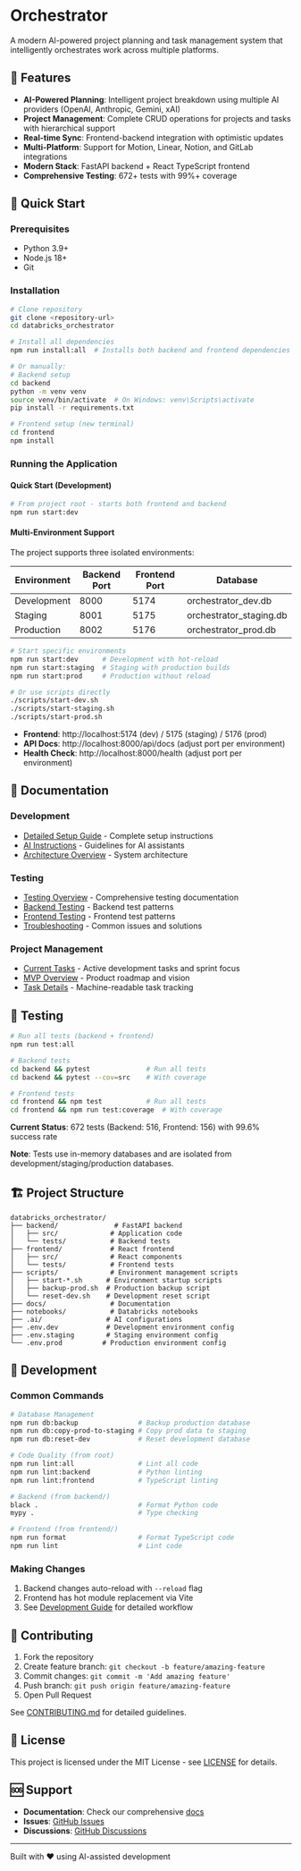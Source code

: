 # Orchestrator

A modern AI-powered project planning and task management system that intelligently orchestrates work across multiple platforms.

## 🚀 Features

- **AI-Powered Planning**: Intelligent project breakdown using multiple AI providers (OpenAI, Anthropic, Gemini, xAI)
- **Project Management**: Complete CRUD operations for projects and tasks with hierarchical support
- **Real-time Sync**: Frontend-backend integration with optimistic updates
- **Multi-Platform**: Support for Motion, Linear, Notion, and GitLab integrations
- **Modern Stack**: FastAPI backend + React TypeScript frontend
- **Comprehensive Testing**: 672+ tests with 99%+ coverage

## 🚀 Quick Start

### Prerequisites
- Python 3.9+
- Node.js 18+
- Git

### Installation

```bash
# Clone repository
git clone <repository-url>
cd databricks_orchestrator

# Install all dependencies
npm run install:all  # Installs both backend and frontend dependencies

# Or manually:
# Backend setup
cd backend
python -m venv venv
source venv/bin/activate  # On Windows: venv\Scripts\activate
pip install -r requirements.txt

# Frontend setup (new terminal)
cd frontend
npm install
```

### Running the Application

#### Quick Start (Development)
```bash
# From project root - starts both frontend and backend
npm run start:dev
```

#### Multi-Environment Support
The project supports three isolated environments:

| Environment | Backend Port | Frontend Port | Database |
|-------------|--------------|---------------|----------|
| Development | 8000 | 5174 | orchestrator_dev.db |
| Staging | 8001 | 5175 | orchestrator_staging.db |
| Production | 8002 | 5176 | orchestrator_prod.db |

```bash
# Start specific environments
npm run start:dev      # Development with hot-reload
npm run start:staging  # Staging with production builds
npm run start:prod     # Production without reload

# Or use scripts directly
./scripts/start-dev.sh
./scripts/start-staging.sh
./scripts/start-prod.sh
```

- **Frontend**: http://localhost:5174 (dev) / 5175 (staging) / 5176 (prod)
- **API Docs**: http://localhost:8000/api/docs (adjust port per environment)
- **Health Check**: http://localhost:8000/health (adjust port per environment)

## 📖 Documentation

### Development
- [Detailed Setup Guide](docs/development/setup.md) - Complete setup instructions
- [AI Instructions](.ai/ai-instructions.md) - Guidelines for AI assistants
- [Architecture Overview](docs/architecture/overview.md) - System architecture

### Testing
- [Testing Overview](docs/testing.md) - Comprehensive testing documentation
- [Backend Testing](docs/testing/backend-guide.md) - Backend test patterns
- [Frontend Testing](docs/testing/frontend-guide.md) - Frontend test patterns
- [Troubleshooting](docs/testing/troubleshooting.md) - Common issues and solutions

### Project Management
- [Current Tasks](PROJECT.md) - Active development tasks and sprint focus
- [MVP Overview](docs/planning/mvp-overview.md) - Product roadmap and vision
- [Task Details](.ai/tasks/current.yaml) - Machine-readable task tracking

## 🧪 Testing

```bash
# Run all tests (backend + frontend)
npm run test:all

# Backend tests
cd backend && pytest              # Run all tests
cd backend && pytest --cov=src    # With coverage

# Frontend tests  
cd frontend && npm test           # Run all tests
cd frontend && npm run test:coverage  # With coverage
```

**Current Status**: 672 tests (Backend: 516, Frontend: 156) with 99.6% success rate

**Note**: Tests use in-memory databases and are isolated from development/staging/production databases.

## 🏗️ Project Structure

```
databricks_orchestrator/
├── backend/              # FastAPI backend
│   ├── src/             # Application code
│   └── tests/           # Backend tests
├── frontend/            # React frontend
│   ├── src/             # React components
│   └── tests/           # Frontend tests
├── scripts/             # Environment management scripts
│   ├── start-*.sh      # Environment startup scripts
│   ├── backup-prod.sh  # Production backup script
│   └── reset-dev.sh    # Development reset script
├── docs/                # Documentation
├── notebooks/           # Databricks notebooks
├── .ai/                # AI configurations
├── .env.dev            # Development environment config
├── .env.staging        # Staging environment config
└── .env.prod          # Production environment config
```

## 🔧 Development

### Common Commands

```bash
# Database Management
npm run db:backup               # Backup production database
npm run db:copy-prod-to-staging # Copy prod data to staging
npm run db:reset-dev            # Reset development database

# Code Quality (from root)
npm run lint:all                # Lint all code
npm run lint:backend            # Python linting
npm run lint:frontend           # TypeScript linting

# Backend (from backend/)
black .                         # Format Python code
mypy .                          # Type checking

# Frontend (from frontend/)
npm run format                  # Format TypeScript code
npm run lint                    # Lint code
```

### Making Changes

1. Backend changes auto-reload with `--reload` flag
2. Frontend has hot module replacement via Vite
3. See [Development Guide](docs/development/setup.md) for detailed workflow

## 🤝 Contributing

1. Fork the repository
2. Create feature branch: `git checkout -b feature/amazing-feature`
3. Commit changes: `git commit -m 'Add amazing feature'`
4. Push branch: `git push origin feature/amazing-feature`
5. Open Pull Request

See [CONTRIBUTING.md](CONTRIBUTING.md) for detailed guidelines.

## 📄 License

This project is licensed under the MIT License - see [LICENSE](LICENSE) for details.

## 🆘 Support

- **Documentation**: Check our comprehensive [docs](docs/)
- **Issues**: [GitHub Issues](https://github.com/your-repo/issues)
- **Discussions**: [GitHub Discussions](https://github.com/your-repo/discussions)

---

Built with ❤️ using AI-assisted development

<!-- CI Test: $(date) -->